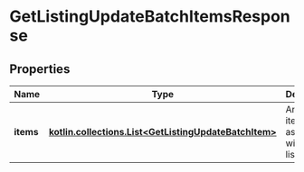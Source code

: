 
# GetListingUpdateBatchItemsResponse

## Properties
| Name | Type | Description | Notes |
| ------------ | ------------- | ------------- | ------------- |
| **items** | [**kotlin.collections.List&lt;GetListingUpdateBatchItem&gt;**](GetListingUpdateBatchItem.md) | An array of items associated with the listing |  |




